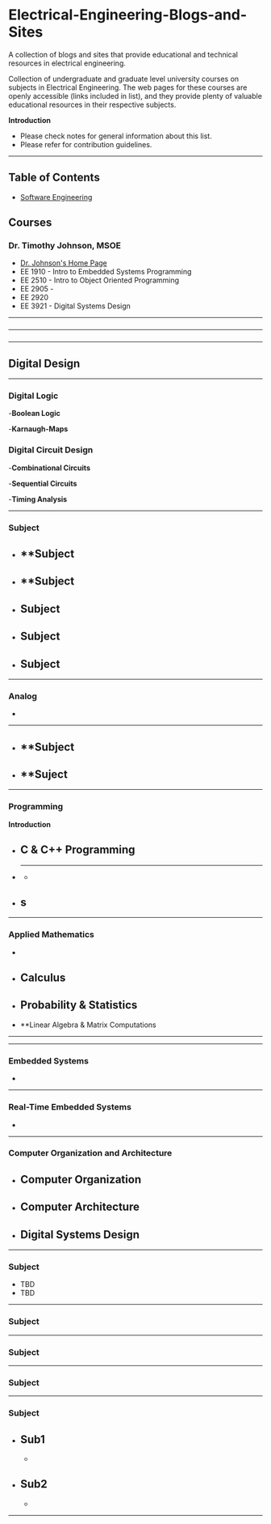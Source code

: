 # Electrical-Engineering-Blogs-and-Sites
A collection of blogs and sites that provide educational and technical resources in electrical engineering.

Collection of undergraduate and graduate level university courses on subjects in Electrical Engineering. The web pages for these courses are openly accessible (links included in list), and they provide plenty of valuable educational resources in their respective subjects.



**Introduction**

- Please check notes for general information about this list.
- Please refer  for contribution guidelines.
------------------------------

Table of Contents
------------------------------

- [Software Engineering](#software-engineering)


Courses
------------------------------

### Dr. Timothy Johnson, MSOE

- [Dr. Johnson's Home Page](https://faculty-web.msoe.edu/johnsontimoj/index.html)
- EE 1910 - Intro to Embedded Systems Programming
- EE 2510 - Intro to Object Oriented Programming
- EE 2905 - 
- EE 2920
- EE 3921 - Digital Systems Design
------

### 


---------------------------------

### 


------------------------------------------------------------

## Digital Design
-------------------------------------------------------------

### Digital Logic

-**Boolean Logic**

-**Karnaugh-Maps**


### Digital Circuit Design

-**Combinational Circuits**


-**Sequential Circuits**


-**Timing Analysis**


------------------------------

### Subject

- **Subject
	- 
- **Subject
	- 
- **Subject**
	- 
- **Subject**
	- 
- **Subject**
	- 

------------------------------

### Analog 
- 

--------------

### 

- **Subject
	- 

- **Suject
	- 

------------------------------

### Programming

**Introduction**


- **C & C++ Programming**
	- 
- ****
	- 
- **s**
	- 

-------------------------

### Applied Mathematics
- 
- **Calculus**
	- 
- **Probability & Statistics**
	-
- **Linear Algebra & Matrix Computations
	

-------------------------

-------------------------------

### Embedded Systems

- 

------------------------------

### Real-Time Embedded Systems
- 

-------------------------------

### Computer Organization and Architecture
- **Computer Organization**
	-
- **Computer Architecture**
	- 
- **Digital Systems Design**
	- 


--------------------------------
### Subject
- TBD
- TBD

----------------------------------
### Subject

----------------------------------
### Subject

----------------------------------
### Subject

----------------------------------

### Subject


- **Sub1**
	- 
	-
- **Sub2**
	-
	-
-------------------------
